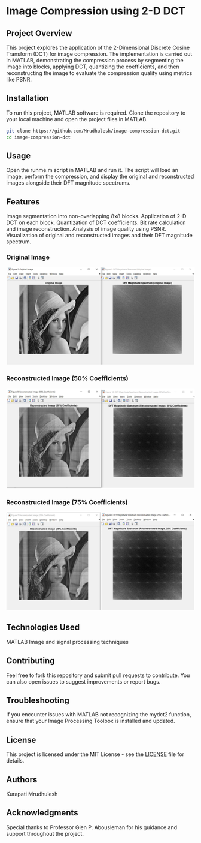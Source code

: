 # Image Compression using 2-D DCT

## Project Overview
This project explores the application of the 2-Dimensional Discrete Cosine Transform (DCT) for image compression. The implementation is carried out in MATLAB, demonstrating the compression process by segmenting the image into blocks, applying DCT, quantizing the coefficients, and then reconstructing the image to evaluate the compression quality using metrics like PSNR.

## Installation
To run this project, MATLAB software is required. Clone the repository to your local machine and open the project files in MATLAB.

```bash
git clone https://github.com/Mrudhulesh/image-compression-dct.git
cd image-compression-dct
```


## Usage
Open the runme.m script in MATLAB and run it. The script will load an image, perform the compression, and display the original and reconstructed images alongside their DFT magnitude spectrums.

## Features
Image segmentation into non-overlapping 8x8 blocks.
Application of 2-D DCT on each block.
Quantization of DCT coefficients.
Bit rate calculation and image reconstruction.
Analysis of image quality using PSNR.
Visualization of original and reconstructed images and their DFT magnitude spectrum.

### Original Image
![Original Image](original_image.png)

### Reconstructed Image (50% Coefficients)
![Reconstructed Image 50%](reconstructed_image_50.png)

### Reconstructed Image (75% Coefficients)
![Reconstructed Image 75%](reconstructed_image_75.png)


## Technologies Used
MATLAB
Image and signal processing techniques
## Contributing
Feel free to fork this repository and submit pull requests to contribute. You can also open issues to suggest improvements or report bugs.

## Troubleshooting
If you encounter issues with MATLAB not recognizing the mydct2 function, ensure that your Image Processing Toolbox is installed and updated.

## License
This project is licensed under the MIT License - see the [LICENSE](LICENSE) file for details.

## Authors
Kurapati Mrudhulesh
## Acknowledgments
Special thanks to Professor Glen P. Abousleman for his guidance and support throughout the project.



